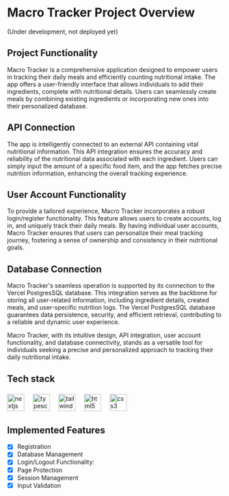 # Macro Tracker Project Overview
(Under development, not deployed yet)

## Project Functionality
Macro Tracker is a comprehensive application designed to empower users in tracking their daily meals and efficiently counting nutritional intake. The app offers a user-friendly interface that allows individuals to add their ingredients, complete with nutritional details. Users can seamlessly create meals by combining existing ingredients or incorporating new ones into their personalized database.

## API Connection
The app is intelligently connected to an external API containing vital nutritional information. This API integration ensures the accuracy and reliability of the nutritional data associated with each ingredient. Users can simply input the amount of a specific food item, and the app fetches precise nutrition information, enhancing the overall tracking experience.

## User Account Functionality
To provide a tailored experience, Macro Tracker incorporates a robust login/register functionality. This feature allows users to create accounts, log in, and uniquely track their daily meals. By having individual user accounts, Macro Tracker ensures that users can personalize their meal tracking journey, fostering a sense of ownership and consistency in their nutritional goals.

## Database Connection
Macro Tracker's seamless operation is supported by its connection to the Vercel PostgresSQL database. This integration serves as the backbone for storing all user-related information, including ingredient details, created meals, and user-specific nutrition logs. The Vercel PostgresSQL database guarantees data persistence, security, and efficient retrieval, contributing to a reliable and dynamic user experience.

Macro Tracker, with its intuitive design, API integration, user account functionality, and database connectivity, stands as a versatile tool for individuals seeking a precise and personalized approach to tracking their daily nutritional intake.

<h2 align="left">Tech stack</h2>

###

<div align="left">
  <img src="https://skillicons.dev/icons?i=nextjs" height="40" alt="nextjs logo"  />
  <img width="12" />
  <img src="https://cdn.jsdelivr.net/gh/devicons/devicon/icons/typescript/typescript-original.svg" height="40" alt="typescript logo"  />
  <img width="12" />
  <img src="https://cdn.simpleicons.org/tailwindcss/06B6D4" height="40" alt="tailwindcss logo"  />
  <img width="12" />
  <img src="https://skillicons.dev/icons?i=html" height="40" alt="html5 logo"  />
  <img width="12" />
  <img src="https://skillicons.dev/icons?i=css" height="40" alt="css3 logo"  />
   <img width="12" />
 
</div>

<h2 align="left">Implemented Features</h2>

- [x] Registration
- [x] Database Management
- [x] Login/Logout Functionality:
- [x] Page Protection
- [x] Session Management
- [x] Input Validation
